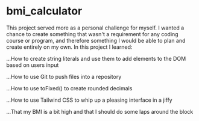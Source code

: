 # bmi_calculator
This project served more as a personal challenge for myself. I wanted a chance to create something that wasn't a requirement for any coding course or program, and therefore something I would be able to plan and create entirely on my own. In this project I learned:

...How to create string literals and use them to add elements to the DOM based on users input

...How to use Git to push files into a repository

...How to use toFixed() to create rounded decimals

...How to use Tailwind CSS to whip up a pleasing interface in a jiffy

...That my BMI is a bit high and that I should do some laps around the block
